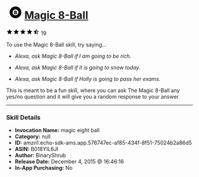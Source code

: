 # &nbsp;<img src="skill_icon" alt="Magic 8-Ball icon" width="36"> [Magic 8-Ball](http://alexa.amazon.com/#skills/amzn1.echo-sdk-ams.app.576747ec-af85-434f-8f51-75024b2a86d5)
![4.6 stars](../../images/ic_star_black_18dp_1x.png)![4.6 stars](../../images/ic_star_black_18dp_1x.png)![4.6 stars](../../images/ic_star_black_18dp_1x.png)![4.6 stars](../../images/ic_star_black_18dp_1x.png)![4.6 stars](../../images/ic_star_half_black_18dp_1x.png) 19

To use the Magic 8-Ball skill, try saying...

* *Alexa, ask Magic 8-Ball if I am going to be rich.*

* *Alexa, ask Magic 8-Ball if it is going to snow today.*

* *Alexa, ask Magic 8-Ball if Holly is going to pass her exams.*

This is meant to be a fun skill, where you can ask The Magic 8-Ball any yes/no question and it will give you a random response to your answer.

***

### Skill Details

* **Invocation Name:** magic eight ball
* **Category:** null
* **ID:** amzn1.echo-sdk-ams.app.576747ec-af85-434f-8f51-75024b2a86d5
* **ASIN:** B018YIL6JI
* **Author:** BinaryShrub
* **Release Date:** December 4, 2015 @ 16:46:16
* **In-App Purchasing:** No
